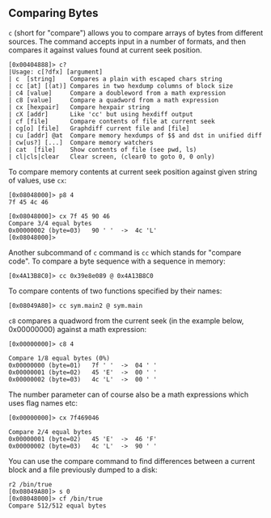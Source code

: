 ## Comparing Bytes

`c` (short for "compare") allows you to compare arrays of bytes from different sources. The command accepts input in a number of formats, and then compares it against values found at current seek position.

    [0x00404888]> c?
    |Usage: c[?dfx] [argument]
    | c  [string]    Compares a plain with escaped chars string
    | cc [at] [(at)] Compares in two hexdump columns of block size
    | c4 [value]     Compare a doubleword from a math expression
    | c8 [value]     Compare a quadword from a math expression
    | cx [hexpair]   Compare hexpair string
    | cX [addr]      Like 'cc' but using hexdiff output
    | cf [file]      Compare contents of file at current seek
    | cg[o] [file]   Graphdiff current file and [file]
    | cu [addr] @at  Compare memory hexdumps of $$ and dst in unified diff
    | cw[us?] [...]  Compare memory watchers
    | cat  [file]    Show contents of file (see pwd, ls)
    | cl|cls|clear   Clear screen, (clear0 to goto 0, 0 only)
    
To compare memory contents at current seek position against given string of values, use `cx`:

    [0x08048000]> p8 4
    7f 45 4c 46 
    
    [0x08048000]> cx 7f 45 90 46
    Compare 3/4 equal bytes
    0x00000002 (byte=03)   90 ' '  ->  4c 'L'
    [0x08048000]> 

Another subcommand of `c` command is `cc` which stands for "compare code".
To compare a byte sequence with a sequence in memory:

    [0x4A13B8C0]> cc 0x39e8e089 @ 0x4A13B8C0

To compare contents of two functions specified by their names:

    [0x08049A80]> cc sym.main2 @ sym.main

`c8` compares a quadword from the current seek (in the example below, 0x00000000) against a math expression:

    [0x00000000]> c8 4
    
    Compare 1/8 equal bytes (0%)
    0x00000000 (byte=01)   7f ' '  ->  04 ' '
    0x00000001 (byte=02)   45 'E'  ->  00 ' '
    0x00000002 (byte=03)   4c 'L'  ->  00 ' '


The number parameter can of course also be a math expressions which uses flag names etc:

    [0x00000000]> cx 7f469046

    Compare 2/4 equal bytes
    0x00000001 (byte=02)   45 'E'  ->  46 'F'
    0x00000002 (byte=03)   4c 'L'  ->  90 ' '



You can use the compare command to find differences between a current block and a file previously dumped to a disk:

    r2 /bin/true
    [0x08049A80]> s 0
    [0x08048000]> cf /bin/true
    Compare 512/512 equal bytes
